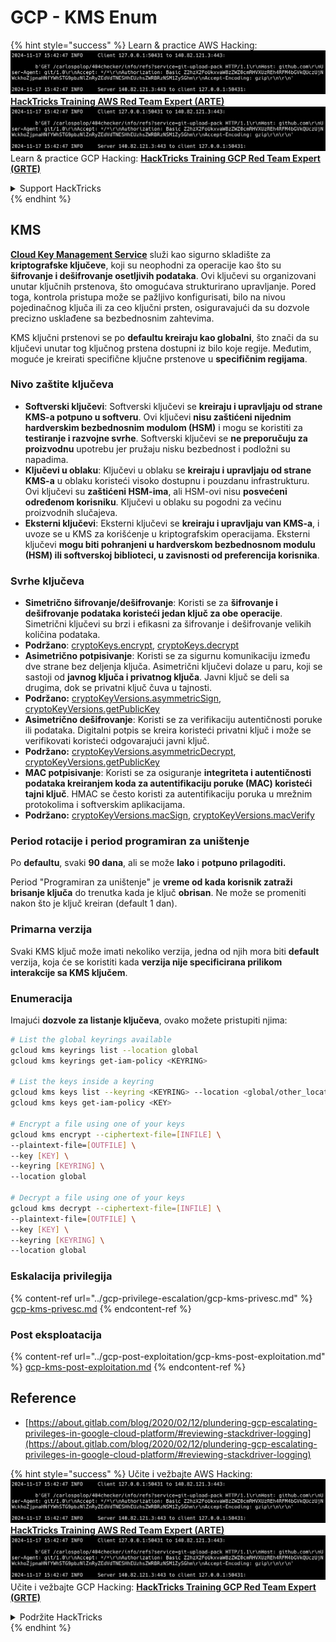 # GCP - KMS Enum

{% hint style="success" %}
Learn & practice AWS Hacking:<img src="../../../.gitbook/assets/image (1).png" alt="" data-size="line">[**HackTricks Training AWS Red Team Expert (ARTE)**](https://training.hacktricks.xyz/courses/arte)<img src="../../../.gitbook/assets/image (1).png" alt="" data-size="line">\
Learn & practice GCP Hacking: <img src="../../../.gitbook/assets/image (2).png" alt="" data-size="line">[**HackTricks Training GCP Red Team Expert (GRTE)**<img src="../../../.gitbook/assets/image (2).png" alt="" data-size="line">](https://training.hacktricks.xyz/courses/grte)

<details>

<summary>Support HackTricks</summary>

* Check the [**subscription plans**](https://github.com/sponsors/carlospolop)!
* **Join the** 💬 [**Discord group**](https://discord.gg/hRep4RUj7f) or the [**telegram group**](https://t.me/peass) or **follow** us on **Twitter** 🐦 [**@hacktricks\_live**](https://twitter.com/hacktricks\_live)**.**
* **Share hacking tricks by submitting PRs to the** [**HackTricks**](https://github.com/carlospolop/hacktricks) and [**HackTricks Cloud**](https://github.com/carlospolop/hacktricks-cloud) github repos.

</details>
{% endhint %}

## KMS

[**Cloud Key Management Service**](https://cloud.google.com/kms/docs/) služi kao sigurno skladište za **kriptografske ključeve**, koji su neophodni za operacije kao što su **šifrovanje i dešifrovanje osetljivih podataka**. Ovi ključevi su organizovani unutar ključnih prstenova, što omogućava strukturirano upravljanje. Pored toga, kontrola pristupa može se pažljivo konfigurisati, bilo na nivou pojedinačnog ključa ili za ceo ključni prsten, osiguravajući da su dozvole precizno usklađene sa bezbednosnim zahtevima.

KMS ključni prstenovi se po **defaultu kreiraju kao globalni**, što znači da su ključevi unutar tog ključnog prstena dostupni iz bilo koje regije. Međutim, moguće je kreirati specifične ključne prstenove u **specifičnim regijama**.

### Nivo zaštite ključeva

* **Softverski ključevi**: Softverski ključevi se **kreiraju i upravljaju od strane KMS-a potpuno u softveru**. Ovi ključevi **nisu zaštićeni nijednim hardverskim bezbednosnim modulom (HSM)** i mogu se koristiti za **testiranje i razvojne svrhe**. Softverski ključevi se **ne preporučuju za proizvodnu** upotrebu jer pružaju nisku bezbednost i podložni su napadima.
* **Ključevi u oblaku**: Ključevi u oblaku se **kreiraju i upravljaju od strane KMS-a** u oblaku koristeći visoko dostupnu i pouzdanu infrastrukturu. Ovi ključevi su **zaštićeni HSM-ima**, ali HSM-ovi nisu **posvećeni određenom korisniku**. Ključevi u oblaku su pogodni za većinu proizvodnih slučajeva.
* **Eksterni ključevi**: Eksterni ključevi se **kreiraju i upravljaju van KMS-a**, i uvoze se u KMS za korišćenje u kriptografskim operacijama. Eksterni ključevi **mogu biti pohranjeni u hardverskom bezbednosnom modulu (HSM) ili softverskoj biblioteci, u zavisnosti od preferencija korisnika**.

### Svrhe ključeva

* **Simetrično šifrovanje/dešifrovanje**: Koristi se za **šifrovanje i dešifrovanje podataka koristeći jedan ključ za obe operacije**. Simetrični ključevi su brzi i efikasni za šifrovanje i dešifrovanje velikih količina podataka.
* **Podržano**: [cryptoKeys.encrypt](https://cloud.google.com/kms/docs/reference/rest/v1/projects.locations.keyRings.cryptoKeys/encrypt), [cryptoKeys.decrypt](https://cloud.google.com/kms/docs/reference/rest/v1/projects.locations.keyRings.cryptoKeys/decrypt)
* **Asimetrično potpisivanje**: Koristi se za sigurnu komunikaciju između dve strane bez deljenja ključa. Asimetrični ključevi dolaze u paru, koji se sastoji od **javnog ključa i privatnog ključa**. Javni ključ se deli sa drugima, dok se privatni ključ čuva u tajnosti.
* **Podržano:** [cryptoKeyVersions.asymmetricSign](https://cloud.google.com/kms/docs/reference/rest/v1/projects.locations.keyRings.cryptoKeys.cryptoKeyVersions/asymmetricSign), [cryptoKeyVersions.getPublicKey](https://cloud.google.com/kms/docs/reference/rest/v1/projects.locations.keyRings.cryptoKeys.cryptoKeyVersions/getPublicKey)
* **Asimetrično dešifrovanje**: Koristi se za verifikaciju autentičnosti poruke ili podataka. Digitalni potpis se kreira koristeći privatni ključ i može se verifikovati koristeći odgovarajući javni ključ.
* **Podržano:** [cryptoKeyVersions.asymmetricDecrypt](https://cloud.google.com/kms/docs/reference/rest/v1/projects.locations.keyRings.cryptoKeys.cryptoKeyVersions/asymmetricDecrypt), [cryptoKeyVersions.getPublicKey](https://cloud.google.com/kms/docs/reference/rest/v1/projects.locations.keyRings.cryptoKeys.cryptoKeyVersions/getPublicKey)
* **MAC potpisivanje**: Koristi se za osiguranje **integriteta i autentičnosti podataka kreiranjem koda za autentifikaciju poruke (MAC) koristeći tajni ključ**. HMAC se često koristi za autentifikaciju poruka u mrežnim protokolima i softverskim aplikacijama.
* **Podržano:** [cryptoKeyVersions.macSign](https://cloud.google.com/kms/docs/reference/rest/v1/projects.locations.keyRings.cryptoKeys.cryptoKeyVersions/macSign), [cryptoKeyVersions.macVerify](https://cloud.google.com/kms/docs/reference/rest/v1/projects.locations.keyRings.cryptoKeys.cryptoKeyVersions/macVerify)

### Period rotacije i period programiran za uništenje

Po **defaultu**, svaki **90 dana**, ali se može **lako** i **potpuno prilagoditi.**

Period "Programiran za uništenje" je **vreme od kada korisnik zatraži brisanje ključa** do trenutka kada je ključ **obrisan**. Ne može se promeniti nakon što je ključ kreiran (default 1 dan).

### Primarna verzija

Svaki KMS ključ može imati nekoliko verzija, jedna od njih mora biti **default** verzija, koja će se koristiti kada **verzija nije specificirana prilikom interakcije sa KMS ključem**.

### Enumeracija

Imajući **dozvole za listanje ključeva**, ovako možete pristupiti njima:
```bash
# List the global keyrings available
gcloud kms keyrings list --location global
gcloud kms keyrings get-iam-policy <KEYRING>

# List the keys inside a keyring
gcloud kms keys list --keyring <KEYRING> --location <global/other_locations>
gcloud kms keys get-iam-policy <KEY>

# Encrypt a file using one of your keys
gcloud kms encrypt --ciphertext-file=[INFILE] \
--plaintext-file=[OUTFILE] \
--key [KEY] \
--keyring [KEYRING] \
--location global

# Decrypt a file using one of your keys
gcloud kms decrypt --ciphertext-file=[INFILE] \
--plaintext-file=[OUTFILE] \
--key [KEY] \
--keyring [KEYRING] \
--location global
```
### Eskalacija privilegija

{% content-ref url="../gcp-privilege-escalation/gcp-kms-privesc.md" %}
[gcp-kms-privesc.md](../gcp-privilege-escalation/gcp-kms-privesc.md)
{% endcontent-ref %}

### Post eksploatacija

{% content-ref url="../gcp-post-exploitation/gcp-kms-post-exploitation.md" %}
[gcp-kms-post-exploitation.md](../gcp-post-exploitation/gcp-kms-post-exploitation.md)
{% endcontent-ref %}

## Reference

* [https://about.gitlab.com/blog/2020/02/12/plundering-gcp-escalating-privileges-in-google-cloud-platform/#reviewing-stackdriver-logging](https://about.gitlab.com/blog/2020/02/12/plundering-gcp-escalating-privileges-in-google-cloud-platform/#reviewing-stackdriver-logging)

{% hint style="success" %}
Učite i vežbajte AWS Hacking:<img src="../../../.gitbook/assets/image (1).png" alt="" data-size="line">[**HackTricks Training AWS Red Team Expert (ARTE)**](https://training.hacktricks.xyz/courses/arte)<img src="../../../.gitbook/assets/image (1).png" alt="" data-size="line">\
Učite i vežbajte GCP Hacking: <img src="../../../.gitbook/assets/image (2).png" alt="" data-size="line">[**HackTricks Training GCP Red Team Expert (GRTE)**<img src="../../../.gitbook/assets/image (2).png" alt="" data-size="line">](https://training.hacktricks.xyz/courses/grte)

<details>

<summary>Podržite HackTricks</summary>

* Proverite [**planove pretplate**](https://github.com/sponsors/carlospolop)!
* **Pridružite se** 💬 [**Discord grupi**](https://discord.gg/hRep4RUj7f) ili [**telegram grupi**](https://t.me/peass) ili **pratite** nas na **Twitteru** 🐦 [**@hacktricks\_live**](https://twitter.com/hacktricks\_live)**.**
* **Podelite hakerske trikove slanjem PR-ova na** [**HackTricks**](https://github.com/carlospolop/hacktricks) i [**HackTricks Cloud**](https://github.com/carlospolop/hacktricks-cloud) github repozitorijume.

</details>
{% endhint %}
